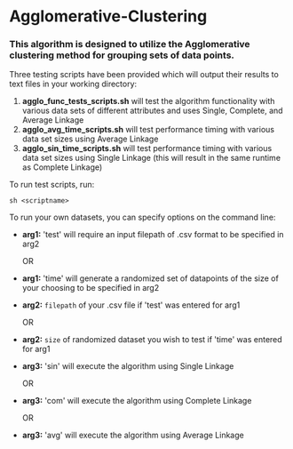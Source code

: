 # Agglomerative-Clustering

### This algorithm is designed to utilize the Agglomerative clustering method for grouping sets of data points.

Three testing scripts have been provided which will output their results to text files in your working directory:
1. **agglo_func_tests_scripts.sh** will test the algorithm functionality with various data sets of different attributes and uses Single, Complete, and Average Linkage
2. **agglo_avg_time_scripts.sh** will test performance timing with various data set sizes using Average Linkage
3. **agglo_sin_time_scripts.sh** will test performance timing with various data set sizes using Single Linkage (this will result in the same runtime as Complete Linkage)

To run test scripts, run:

`sh <scriptname>`


To run your own datasets, you can specify options on the command line:
- **arg1:** 'test' will require an input filepath of .csv format to be specified in arg2
  
  OR
- **arg1:** 'time' will generate a randomized set of datapoints of the size of your choosing to be specified in arg2

- **arg2:** `filepath` of your .csv file if 'test' was entered for arg1

  OR
- **arg2:** `size` of randomized dataset you wish to test if 'time' was entered for arg1

- **arg3:** 'sin' will execute the algorithm using Single Linkage

  OR
- **arg3:** 'com' will execute the algorithm using Complete Linkage

  OR
- **arg3:** 'avg' will execute the algorithm using Average Linkage
